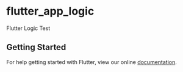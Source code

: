 # flutter_app_logic

Flutter Logic Test

## Getting Started

For help getting started with Flutter, view our online
[documentation](https://flutter.io/).
